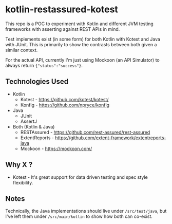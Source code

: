 # kotlin-restassured-kotest

This repo is a POC to experiment with Kotlin and different JVM testing frameworks with asserting against REST APIs in mind.

Test implements exist (in some form) for both Kotlin with Kotest and Java with JUnit. This is primarily to show the contrasts between both given a similar context.

For the actual API, currently I'm just using Mockoon (an API Simulator) to always return `{"status":"success"}`.

## Technologies Used

* Kotlin
    * Kotest - https://github.com/kotest/kotest/
    * Konfig - https://github.com/npryce/konfig
* Java
    * JUnit
    * AssertJ
* Both (Kotlin & Java)
    * RESTAssured - https://github.com/rest-assured/rest-assured
    * ExtentReports - https://github.com/extent-framework/extentreports-java
    * Mockoon - https://mockoon.com/
    
## Why X ?
* Kotest - It's great support for data driven testing and spec style flexibility.

## Notes
Technically, the Java implementations should live under `/src/test/java`, but I've left them under `/src/main/kotlin` to show how both can co-exist.